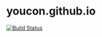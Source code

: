 # youcon.github.io
[![Build Status](https://travis-ci.org/youcon/youcon.github.io.svg?branch=master)](https://travis-ci.org/youcon/youcon.github.io)
